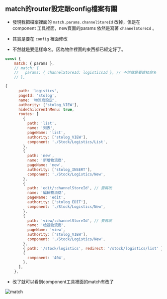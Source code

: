 ## match的router設定跟config檔案有關

- 發現我把檔案裡面的 `match.params.channelStoreId` 改掉，但是在 component 工具裡面，new頁面的params 依然是寫著 `channelStoreId` 。
- 其實是要在 `config` 裡面修改

- 不然就是要這樣命名，因為物件裡面的東西都已經定好了。

```jsx
const {
    match: { params },
    // match: {
    //   params: { channelStoreId: logisticsId }, // 不然就是要這樣命名
    // },
```

```jsx
{
      path: 'logistics',
      pageId: 'stolog',
      name: '物流商設定',
      authority: ['stolog_VIEW'],
      hideChildrenInMenu: true,
      routes: [
        {
          path: 'list',
          name: '列表',
          pageName: 'list',
          authority: ['stolog_VIEW'],
          component: './Stock/Logistics/List',
        },
        {
          path: 'new',
          name: '新增物流商',
          pageName: 'new',
          authority: ['stolog_INSERT'],
          component: './Stock/Logistics/New',
        },
        {
          path: 'edit/:channelStoreId', // 要再改
          name: '編輯物流商',
          pageName: 'edit',
          authority: ['stolog_EDIT'],
          component: './Stock/Logistics/New',
        },
        {
          path: 'view/:channelStoreId', // 要再改
          name: '檢視物流商',
          pageName: 'view',
          authority: ['stolog_VIEW'],
          component: './Stock/Logistics/New',
        },
        { path: '/stock/logistics', redirect: '/stock/logistics/list' },
        {
          component: '404',
        },
      ],
    },
```

- 改了就可以看到component工具裡面的match有改了


![match](https://user-images.githubusercontent.com/51497994/142842814-43fbb5f4-3317-4789-9875-a754bf2012b9.png)

